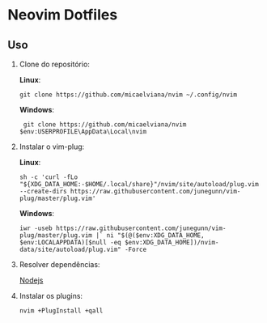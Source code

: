 # Neovim Dotfiles

## Uso

1. Clone do repositório:

    **Linux**:

   ```git clone https://github.com/micaelviana/nvim ~/.config/nvim```
   
   **Windows**:
   
   ``` git clone https://github.com/micaelviana/nvim $env:USERPROFILE\AppData\Local\nvim```

2. Instalar o vim-plug:

    **Linux**:

   ```sh -c 'curl -fLo "${XDG_DATA_HOME:-$HOME/.local/share}"/nvim/site/autoload/plug.vim --create-dirs https://raw.githubusercontent.com/junegunn/vim-plug/master/plug.vim'```
   
   **Windows**:
   
   ```iwr -useb https://raw.githubusercontent.com/junegunn/vim-plug/master/plug.vim |`
    ni "$(@($env:XDG_DATA_HOME, $env:LOCALAPPDATA)[$null -eq $env:XDG_DATA_HOME])/nvim-data/site/autoload/plug.vim" -Force```

3. Resolver dependências:

   [Nodejs](https://nodejs.org/en/download/)
   
4. Instalar os plugins:

    ```nvim +PlugInstall +qall``` 
